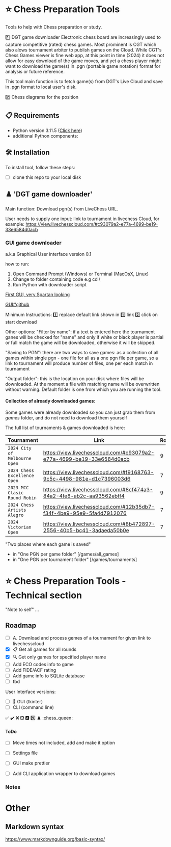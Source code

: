
# ⭐ Chess Preparation Tools 

Tools to help with Chess preparation or study.

:one: DGT game downloader 
Electronic chess board are increasingly used to capture competitive (rated) chess games. Most prominent is CGT which also alows tournament arbiter to publish games on the Cloud. 
While CGT's Chess Games viewer is fine web app, at this point in time (2024) it does not allow for easy download of the game moves, and yet a chess player might want to download the game(s) in .pgn (portable game notation) format for analysis or future reference. 

This tool main function is to fetch game(s) from DGT's Live Cloud and save in .pgn format to local user's disk.

:two: Chess diagrams for the position 




## **📋 Requirements**

- Python version 3.11.5 ([Click here](https://www.python.org/ftp/python/3.11.5/python-3.11.5-amd64.exe))
- additional Python components:

## **🛠️ Installation**

To install tool, follow these steps:
- [ ] clone this repo to your local disk 


## :chess_pawn: 'DGT game downloader'

Main function: Download pgn(s) from LiveChess URL.

User needs to supply one input: link to tournament in livechess Cloud, for example:
https://view.livechesscloud.com/#c93079a2-e77a-4699-be19-33e6584d0acb   

### GUI game downloader 

a.k.a Graphical User interface version 0.1

how to run:
1. Open Command Prompt (Windows) or Terminal (MacOsX, Linux)
2. Change to folder containing code e.g cd \
3. Run Python with downloader script
  

[First GUI, very Spartan looking](./doc/downloader_v_0_1.png)

[GUI#github ](https://github.com/dusan-dakic/chess_prep_tools/blob/main/doc/downloader_v_0_1.png)

Minimum Instructions: 
:one: replace default link shown in :one: link 
:two: click on start download 

Other options:
"Filter by name": if a text is entered here the tournament ganes will be checked for "name" and only if white or black player is partial or full match the game will be downloaded, otherwise it will be skipped.

"Saving to PGN": there are two ways to save games: 
  as a collection of all games within single pgn - one file for all 
  as a one pgn file per game, so a link to tournament will produce number of files, one per each match in tournament 
  
"Output folder": this is the location on your disk where files will be downloaded. At the moment a file with matching name will be overwritten without warning. Default folder is one from which you are running the tool.

#### Collection of already downloaded games:

Some games were already downloaded so you can just grab them from *games* folder, and do not need to download them yourself

The full list of tournaments & games downloaded is here:

| Tournament                             | Link                                                                  | Rounds | Games |
| -------------------------------------- | --------------------------------------------------------------------- | -------| ----- |
| `2024 City of Melbourne Open`          | https://view.livechesscloud.com/#c93079a2-e77a-4699-be19-33e6584d0acb | 9      | 18    |
| `2024 Chess Excellence Open`           | https://view.livechesscloud.com/#f9168763-9c5c-4498-981e-d1c7396003d6 | 7      | 14    |
| `2023 MCC Clasic Round Robin`          | https://view.livechesscloud.com/#8cf474a3-84a2-4fe8-ab2c-aa93562ebff4 | 9      | 18    |
| `2024 Chess Artists Alegro`            | https://view.livechesscloud.com/#12b35db7-f34f-4be9-95e9-5fa4d7912076 | 7      | 11*   |
| `2024 Victorian Open`                  | https://view.livechesscloud.com/#8b472897-2556-40b5-bc41-3adaeda50b0e | 7      | 28    |

"Two places where each game is saved"
- in "One PGN per game folder" [/games/all_games]
- in "One PGN per tournament folder" [/games/tournaments]


 # ⭐ Chess Preparation Tools - Technical section   

"Note to self" ...


## Roadmap

* [ ] A. Download and process gemes of a tournament for given link to livechesscloud 
*   [x] 📋 Get all games for all rounds
*   [x] 🔍 Get only games for specified player name
*   [ ] Add ECO codes info to game
*   [ ] Add FIDE/ACF rating
*   [ ] Add game info to SQLite database
*   [ ] tbd 

User Interface versions:
* [ ] 🚀 GUI (tkinter)
* [ ] CLI (command line)

:white_check_mark:
:heavy_check_mark:
:x:
:negative_squared_cross_mark:
:a:
:nine:
:chess_pawn:
:chess_queen:

#### ToDo 

*  [ ] Move times not included, add and make it option 
*  [ ] Settings file 
*  [ ] GUI make prettier 
*  [ ] Add CLI application wrapper to download games  
  


### Notes


Other
=====

Markdown syntax 
---------------

https://www.markdownguide.org/basic-syntax/
